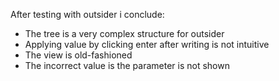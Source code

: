 After testing with outsider i conclude:
 - The tree is a very complex structure for outsider
 - Applying value by clicking enter after writing is not intuitive
 - The view is old-fashioned
 - The incorrect value is the parameter is not shown 